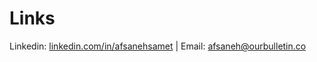 # Links 

Linkedin: <a href="https://linkedin.com/in/afsanehsamettehrani">linkedin.com/in/afsanehsamet</a> | 
Email: afsaneh@ourbulletin.co
